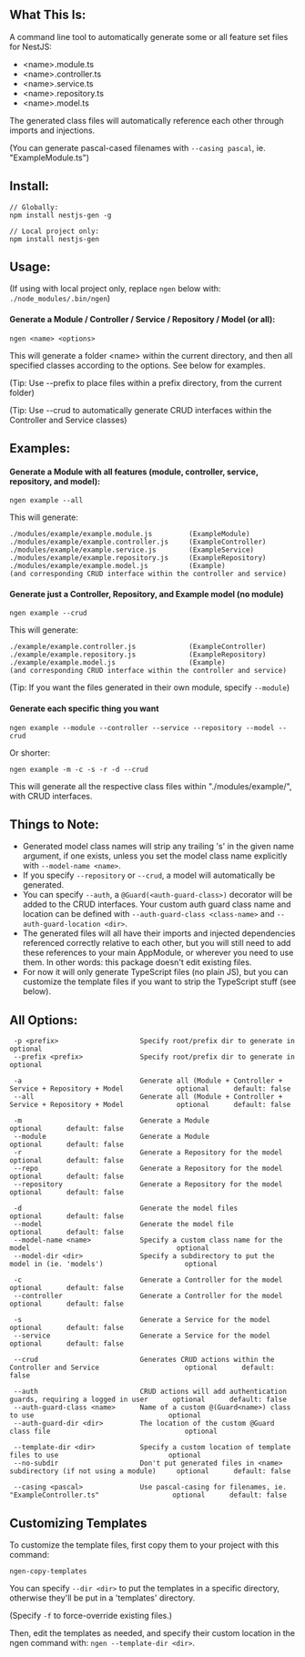## What This Is:

A command line tool to automatically generate some or all feature set files for NestJS:
* \<name>.module.ts
* \<name>.controller.ts
* \<name>.service.ts
* \<name>.repository.ts
* \<name>.model.ts

The generated class files will automatically reference each other through imports and injections. 

(You can generate pascal-cased filenames with `--casing pascal`, ie. "ExampleModule.ts")

## Install:

    // Globally:
    npm install nestjs-gen -g

    // Local project only:
    npm install nestjs-gen


## Usage:

(If using with local project only, replace `ngen` below with: `./node_modules/.bin/ngen`)

#### Generate a Module / Controller / Service / Repository / Model (or all):

    ngen <name> <options>


This will generate a folder \<name> within the current directory, and then all specified classes according to the options.  See below for examples.

(Tip: Use --prefix to place files within a prefix directory, from the current folder)

(Tip: Use --crud to automatically generate CRUD interfaces within the Controller and Service classes)


## Examples:

#### Generate a Module with all features (module, controller, service, repository, and model):

    ngen example --all

This will generate:

    ./modules/example/example.module.js         (ExampleModule)
    ./modules/example/example.controller.js     (ExampleController)
    ./modules/example/example.service.js        (ExampleService)
    ./modules/example/example.repository.js     (ExampleRepository)
    ./modules/example/example.model.js          (Example)
    (and corresponding CRUD interface within the controller and service)

#### Generate just a Controller, Repository, and Example model (no module)

    ngen example --crud

This will generate:

    ./example/example.controller.js             (ExampleController)
    ./example/example.repository.js             (ExampleRepository)
    ./example/example.model.js                  (Example)
    (and corresponding CRUD interface within the controller and service)

(Tip: If you want the files generated in their own module, specify `--module`)

#### Generate each specific thing you want

    ngen example --module --controller --service --repository --model --crud

Or shorter:

    ngen example -m -c -s -r -d --crud

This will generate all the respective class files within "./modules/example/", with CRUD interfaces.

## Things to Note:
* Generated model class names will strip any trailing 's' in the given name argument, if one exists, unless you set the model class name explicitly with `--model-name <name>`.
* If you specify `--repository` or `--crud`, a model will automatically be generated.
* You can specify `--auth`, a `@Guard(<auth-guard-class>)` decorator will be added to the CRUD interfaces. 
Your custom auth guard class name and location can be defined with `--auth-guard-class <class-name>` and `--auth-guard-location <dir>`.
* The generated files will all have their imports and injected dependencies referenced correctly relative to each other, but you will still need to add these references to your main AppModule, or wherever you need to use them. In other words: this package doesn't edit existing files.
* For now it will only generate TypeScript files (no plain JS), but you can customize the template files if you want to strip the TypeScript stuff (see below).

## All Options:

     -p <prefix>                    Specify root/prefix dir to generate in                                       optional
     --prefix <prefix>              Specify root/prefix dir to generate in                                       optional

     -a                             Generate all (Module + Controller + Service + Repository + Model             optional      default: false
     --all                          Generate all (Module + Controller + Service + Repository + Model             optional      default: false

     -m                             Generate a Module                                                            optional      default: false
     --module                       Generate a Module                                                            optional      default: false
     -r                             Generate a Repository for the model                                          optional      default: false
     --repo                         Generate a Repository for the model                                          optional      default: false
     --repository                   Generate a Repository for the model                                          optional      default: false
     
     -d                             Generate the model files                                                     optional      default: false
     --model                        Generate the model file                                                      optional      default: false
     --model-name <name>            Specify a custom class name for the model                                    optional
     --model-dir <dir>              Specify a subdirectory to put the model in (ie. 'models')                    optional
     
     -c                             Generate a Controller for the model                                          optional      default: false
     --controller                   Generate a Controller for the model                                          optional      default: false
     
     -s                             Generate a Service for the model                                             optional      default: false
     --service                      Generate a Service for the model                                             optional      default: false
     
     --crud                         Generates CRUD actions within the Controller and Service                     optional      default: false
     
     --auth                         CRUD actions will add authentication guards, requiring a logged in user      optional      default: false
     --auth-guard-class <name>      Name of a custom @(Guard<name>) class to use                                 optional
     --auth-guard-dir <dir>         The location of the custom @Guard class file                                 optional
     
     --template-dir <dir>           Specify a custom location of template files to use                           optional
     --no-subdir                    Don't put generated files in <name> subdirectory (if not using a module)     optional      default: false
     
     --casing <pascal>              Use pascal-casing for filenames, ie. "ExampleController.ts"                  optional      default: false


## Customizing Templates
To customize the template files, first copy them to your project with this command:

    ngen-copy-templates
    
You can specify `--dir <dir>` to put the templates in a specific directory, otherwise they'll be put in a 'templates' directory.

(Specify `-f` to force-override existing files.)

Then, edit the templates as needed, and specify their custom location in the ngen command with: `ngen --template-dir <dir>`.
